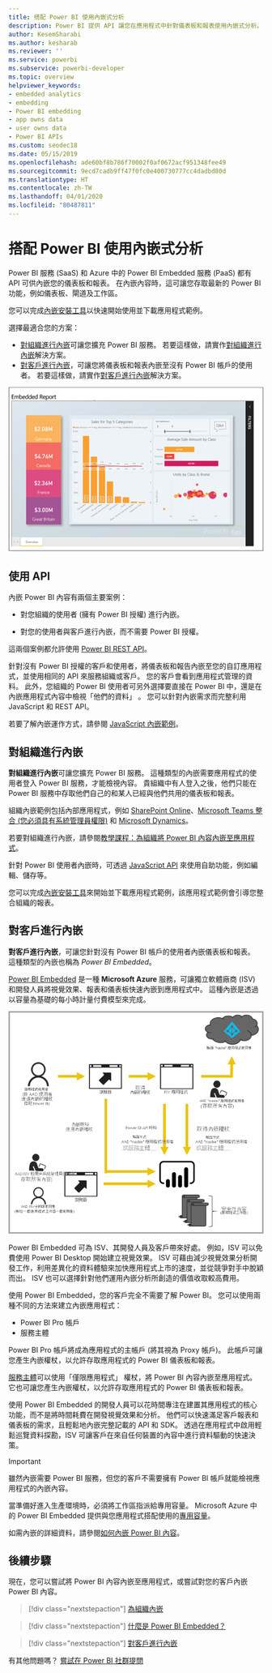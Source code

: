 ```yaml
---
title: 搭配 Power BI 使用內嵌式分析
description: Power BI 提供 API 讓您在應用程式中針對儀表板和報表使用內嵌式分析。 深入了解在 PaaS 和 SaaS 環境中使用內嵌式分析軟體、內嵌式分析工具，或內嵌式商業智慧工具搭配 Power BI 執行內嵌作業的相關資訊。
author: KesemSharabi
ms.author: kesharab
ms.reviewer: ''
ms.service: powerbi
ms.subservice: powerbi-developer
ms.topic: overview
helpviewer_keywords:
- embedded analytics
- embedding
- Power BI embedding
- app owns data
- user owns data
- Power BI APIs
ms.custom: seodec18
ms.date: 05/15/2019
ms.openlocfilehash: ade60bf8b786f70002f0af0672acf951348fee49
ms.sourcegitcommit: 9ecd7cadb9ff47f0fc0e400730777cc4dadbd80d
ms.translationtype: HT
ms.contentlocale: zh-TW
ms.lasthandoff: 04/01/2020
ms.locfileid: "80487811"
---
```

# <a name="embedded-analytics-with-power-bi"></a>搭配 Power BI 使用內嵌式分析

Power BI 服務 (SaaS) 和 Azure 中的 Power BI Embedded 服務 (PaaS) 都有 API 可供內嵌您的儀表板和報表。 在內嵌內容時，這可讓您存取最新的 Power BI 功能，例如儀表板、閘道及工作區。

您可以完成[內嵌安裝工具](https://aka.ms/embedsetup)以快速開始使用並下載應用程式範例。

選擇最適合您的方案：

* [對組織進行內嵌](embedding.md#embedding-for-your-organization)可讓您擴充 Power BI 服務。 若要這樣做，請實作[對組織進行內嵌](https://aka.ms/embedsetup/UserOwnsData)解決方案。
* [對客戶進行內嵌](embedding.md#embedding-for-your-customers)，可讓您將儀表板和報表內嵌至沒有 Power BI 帳戶的使用者。 若要這樣做，請實作[對客戶進行內嵌](https://aka.ms/embedsetup/AppOwnsData)解決方案。

![PBIE 範例](media/embedding/what-can-you-do-02.png)

## <a name="use-apis"></a>使用 API

內嵌 Power BI 內容有兩個主要案例：
- 對您組織的使用者 (擁有 Power BI 授權) 進行內嵌。 
 
- 對您的使用者與客戶進行內嵌，而不需要 Power BI 授權。 

這兩個案例都允許使用 [Power BI REST API](https://docs.microsoft.com/rest/api/power-bi/)。

針對沒有 Power BI 授權的客戶和使用者，將儀表板和報告內嵌至您的自訂應用程式，並使用相同的 API 來服務組織或客戶。 您的客戶會看到應用程式管理的資料。 此外，您組織的 Power BI 使用者可另外選擇要直接在 Power BI 中，還是在內嵌應用程式內容中檢視「他們的資料」  。 您可以針對內嵌需求而完整利用 JavaScript 和 REST API。

若要了解內嵌運作方式，請參閱 [JavaScript 內嵌範例](https://microsoft.github.io/PowerBI-JavaScript/demo/)。

## <a name="embedding-for-your-organization"></a>對組織進行內嵌

**對組織進行內嵌**可讓您擴充 Power BI 服務。 這種類型的內嵌需要應用程式的使用者登入 Power BI 服務，才能檢視內容。 貴組織中有人登入之後，他們只能在 Power BI 服務中存取他們自己的和某人已經與他們共用的儀表板和報表。

組織內嵌範例包括內部應用程式，例如 [SharePoint Online](https://powerbi.microsoft.com/blog/integrate-power-bi-reports-in-sharepoint-online/)、[Microsoft Teams 整合 (您必須具有系統管理員權限)](https://powerbi.microsoft.com/blog/power-bi-teams-up-with-microsoft-teams/) 和 [Microsoft Dynamics](https://docs.microsoft.com/dynamics365/customer-engagement/basics/add-edit-power-bi-visualizations-dashboard)。

若要對組織進行內嵌，請參閱[教學課程：為組織將 Power BI 內容內嵌至應用程式](embed-sample-for-your-organization.md)。

針對 Power BI 使用者內嵌時，可透過 [JavaScript API](https://github.com/Microsoft/PowerBI-JavaScript) 來使用自助功能，例如編輯、儲存等。

您可以完成[內嵌安裝工具](https://aka.ms/embedsetup/UserOwnsData)來開始並下載應用程式範例，該應用程式範例會引導您整合組織的報表。

## <a name="embedding-for-your-customers"></a>對客戶進行內嵌

**對客戶進行內嵌**，可讓您針對沒有 Power BI 帳戶的使用者內嵌儀表板和報表。 這種類型的內嵌也稱為 *Power BI Embedded*。

[Power BI Embedded](azure-pbie-what-is-power-bi-embedded.md) 是一種 **Microsoft Azure** 服務，可讓獨立軟體廠商 (ISV) 和開發人員將視覺效果、報表和儀表板快速內嵌到應用程式中。 這種內嵌是透過以容量為基礎的每小時計量付費模型來完成。

![對客戶進行內嵌的內嵌流程](media/embedding/powerbi-embed-flow.png)

Power BI Embedded 可為 ISV、其開發人員及客戶帶來好處。 例如，ISV 可以免費使用 Power BI Desktop 開始建立視覺效果。 ISV 可藉由減少視覺效果分析開發工作，利用差異化的資料體驗來加快應用程式上市的速度，並從競爭對手中脫穎而出。 ISV 也可以選擇針對他們運用內嵌分析所創造的價值收取較高費用。

使用 Power BI Embedded，您的客戶完全不需要了解 Power BI。 您可以使用兩種不同的方法來建立內嵌應用程式：
- Power BI Pro 帳戶 
- 服務主體 

Power BI Pro 帳戶將成為應用程式的主帳戶 (將其視為 Proxy 帳戶)。 此帳戶可讓您產生內嵌權杖，以允許存取應用程式的 Power BI 儀表板和報表。

[服務主體](embed-service-principal.md)可以使用「僅限應用程式」  權杖，將 Power BI 內容內嵌至應用程式。 它也可讓您產生內嵌權杖，以允許存取應用程式的 Power BI 儀表板和報表。

使用 Power BI Embedded 的開發人員可以花時間專注在建置其應用程式的核心功能，而不是將時間耗費在開發視覺效果和分析。 他們可以快速滿足客戶報表和儀表板的需求，且輕鬆地內嵌完整記載的 API 和 SDK。 透過在應用程式中啟用輕鬆巡覽資料探勘，ISV 可讓客戶在來自任何裝置的內容中進行資料驅動的快速決策。

> [!IMPORTANT]
> 雖然內嵌需要 Power BI 服務，但您的客戶不需要擁有 Power BI 帳戶就能檢視應用程式的內嵌內容。 

當準備好進入生產環境時，必須將工作區指派給專用容量。 Microsoft Azure 中的 Power BI Embedded 提供與您應用程式搭配使用的[專用容量](azure-pbie-create-capacity.md)。

如需內嵌的詳細資料，請參閱[如何內嵌 Power BI 內容](embed-sample-for-customers.md)。

## <a name="next-steps"></a>後續步驟

現在，您可以嘗試將 Power BI 內容內嵌至應用程式，或嘗試對您的客戶內嵌 Power BI 內容。

> [!div class="nextstepaction"]
> [為組織內嵌](embed-sample-for-your-organization.md)

> [!div class="nextstepaction"]
> [什麼是 Power BI Embedded？](azure-pbie-what-is-power-bi-embedded.md)

> [!div class="nextstepaction"]
>[對客戶進行內嵌](embed-sample-for-customers.md)

有其他問題嗎？ [嘗試在 Power BI 社群提問](https://community.powerbi.com/)

